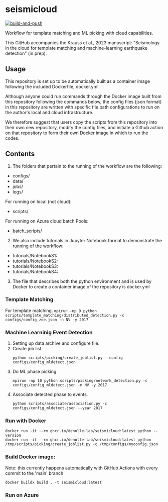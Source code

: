 # seismicloud
[![build-and-push](https://github.com/Denolle-Lab/seismicloud/actions/workflows/docker.yml/badge.svg)](https://github.com/Denolle-Lab/seismicloud/actions/workflows/docker.yml)

Workflow for template matching and ML picking with cloud capabilities.

This GitHub accompanies the Krauss et al., 2023 manuscript: "Seismology in the cloud for template matching and machine-learning earthquake detection" (in prep).


## Usage

This repository is set up to be automatically built as a container image following the included Dockerfile, docker.yml.

Although anyone could run commands through the Docker image built from this repository following the commands below, the config files (json format) in this repository are written with specific file path configurations to run on the author's local and cloud infrastructure. 

We therefore suggest that users copy the scripts from this repository into their own new repository, modify the config files, and initiate a Github action on that repository to form their own Docker image in which to run the codes.

## Contents

1. The folders that pertain to the running of the workflow are the following:
- configs/
- data/
- jobs/
- logs/

For running on local (not cloud):
- scripts/

For running on Azure cloud batch Pools:
- batch_scripts/

2. We also include tutorials in Jupyter Notebook format to demonstrate the running of the workflow:
- tutorials/NotebookS1: 
- tutorials/NotebookS2:
- tutorials/NotebookS3:
- tutorials/NotebookS4:

3. The file that describes both the python environment and is used by Docker to create a container image of the repository is docker.yml 




### Template Matching
For template matching.
    ```
    mpirun -np 9 python scripts/template_matching/distributed_detection.py -c configs/config_zoe.json -n NV -y 2017
    ```

### Machine Learninig Event Detection
1. Setting up data archive and configure file.
2. Create job list.
    ```
    python scripts/picking/create_joblist.py --config configs/config_mldetect.json
    ```
3. Do ML phase picking.
    ```
    mpirun -np 10 python scripts/picking/network_detection.py -c configs/config_mldetect.json -n NV -y 2017
    ```
4. Associate detected phase to events.
    ```
    python scripts/associate/association.py -c configs/config_mldetect.json --year 2017
    ```

### Run with Docker
```
docker run -it --rm ghcr.io/denolle-lab/seismicloud:latest python --version
docker run -it --rm ghcr.io/denolle-lab/seismicloud:latest python /tmp/scripts/picking/create_joblist.py -c /tmp/configs/myconfig.json
```


### Build Docker image:
Note: this currently happens automatically with GitHub Actions with every commit to the 'main' branch
```
docker buildx build . -t seismicloud:latest
```



### Run on Azure



